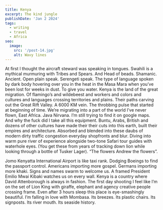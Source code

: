 ```yaml
---
title: Kenya
excerpt: The kind jungle
publishDate: 'Jan 2 2024'
tags:
  - writing
  - travel
  - Africa
seo:
  image:
    src: '/post-14.jpg'
    alt: Wavy lines
---
```


At first I thought the aircraft steward was speaking in tongues. Swahili is a mythical murmuring with Tribes and Spears. And Head of beads. Shamanic. Ancient. Open plain speak. Serengeti speak. The type of language spoken by dark body hovering over you in the heat in the Masa Mara when you’ve been lost for weeks in dust. To give you water. Kenya is the land of the great migration. Of flamingo’s and wildebeest and workers and colors and cultures and languages crossing territories and plains. Their paths carving out the Great Rift Valley. A 6000 KM vein. The throbbing pulse that started at beginning of time. We’re migrating into a part of the world I’ve never flown, East Africa. Java Nirvana. I’m still trying to find it on google maps. And why the fuck did I take all this equipment. Buntu, Arabs, British and dozens of other cultures have made their their cuts into this earth, built their empires and architecture. Absorbed and blended into these daubs of modern dirty traffic congestion everyday shopfronts and blur. Diving into warm pure river of experience alongside two-tone Safari tour guides with waterhole eyes. (You get these from years of tracking down lion while looking through a bottle of Tusker Lager). “The flowers Andrew the flowers”.

Jomo Kenyatta International Airport is like taxi rank. Dodging Boeings to find the passport control. Americans importing more gospel. Germans importing more khaki. Signs and names swarm to welcome us. A framed President Emilio Mwai Kibaki watches us on every wall. Kenya is a country where David Attenborough is always in fashion. The first day shooting I feel like I’m on the set of Lion King with giraffe, elephant and agency creative people crossing frame. Even after 3 hours sleep this place is eye-smashingly beautiful. I’m falling in love with Mombasa. Its breezes. Its plastic chairs. Its signposts. Its river mouth. Its seaside history.